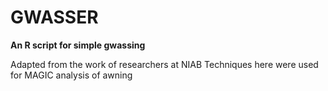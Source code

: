# GWASSER

**An R script for simple gwassing**

Adapted from the work of researchers at NIAB
Techniques here were used for MAGIC analysis of awning
